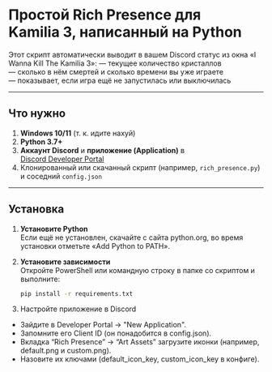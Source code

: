 Простой Rich Presence для Kamilia 3, написанный на Python
========================================================

Этот скрипт автоматически выводит в вашем Discord статус из окна «I Wanna Kill The Kamilia 3»:
— текущее количество кристаллов  
— сколько в нём смертей и сколько времени вы уже играете  
— показывает, если игра ещё не запустилась или выключилась  

---

## Что нужно

1. **Windows 10/11** (т. к. идите нахуй)  
2. **Python 3.7+**  
3. **Аккаунт Discord** и **приложение (Application)** в [Discord Developer Portal](https://discord.com/developers/applications)  
4. Клонированный или скачанный скрипт (например, `rich_presence.py`) и соседний `config.json`  

---

## Установка

1. **Установите Python**  
   Если ещё не установлен, скачайте с сайта python.org, во время установки отметьте «Add Python to PATH».

2. **Установите зависимости**  
   Откройте PowerShell или командную строку в папке со скриптом и выполните:
   ```bash
   pip install -r requirements.txt
3. Настройте приложение в Discord
- Зайдите в Developer Portal → "New Application".
- Запомните его Client ID (он понадобится в config.json).
- Вкладка “Rich Presence” → “Art Assets” загрузите иконки (например, default.png и custom.png).
- Назовите их ключами (default_icon_key, custom_icon_key в конфиге).
